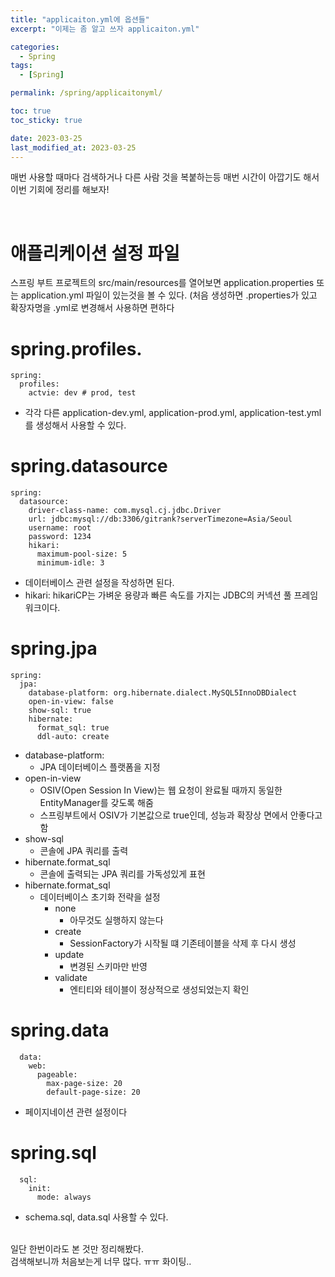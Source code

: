 ```yaml
---
title: "applicaiton.yml에 옵션들"
excerpt: "이제는 좀 알고 쓰자 applicaiton.yml"

categories:
  - Spring
tags:
  - [Spring]

permalink: /spring/applicaitonyml/

toc: true
toc_sticky: true

date: 2023-03-25
last_modified_at: 2023-03-25
---
```

매번 사용할 때마다 검색하거나 다른 사람 것을 복붙하는등 매번 시간이 아깝기도 해서 이번 기회에 정리를 해보자!

<br>

# 애플리케이션 설정 파일 


스프링 부트 프로젝트의 src/main/resources를 열어보면 application.properties 또는 application.yml 파일이 있는것을 볼 수 있다. (처음 생성하면 .properties가 있고 확장자명을 .yml로 변경해서 사용하면 편하다 
   
# spring.profiles.
```
spring:
  profiles:
    actvie: dev # prod, test
```
- 각각 다른 application-dev.yml, application-prod.yml, application-test.yml를 생성해서 사용할 수 있다.
  
# spring.datasource
```
spring:
  datasource:
    driver-class-name: com.mysql.cj.jdbc.Driver
    url: jdbc:mysql://db:3306/gitrank?serverTimezone=Asia/Seoul
    username: root
    password: 1234
    hikari:
      maximum-pool-size: 5
      minimum-idle: 3
```
- 데이터베이스 관련 설정을 작성하면 된다.
- hikari: hikariCP는 가벼운 용량과 빠른 속도를 가지는 JDBC의 커넥션 풀 프레임워크이다.

  
# spring.jpa
```
spring:
  jpa:
    database-platform: org.hibernate.dialect.MySQL5InnoDBDialect
    open-in-view: false
    show-sql: true
    hibernate:
      format_sql: true
      ddl-auto: create
```
 - database-platform:
   - JPA 데이터베이스 플랫폼을 지정
 - open-in-view
   - OSIV(Open Session In View)는 웹 요청이 완료될 때까지 동일한 EntityManager를 갖도록 해줌
   - 스프링부트에서 OSIV가 기본값으로 true인데, 성능과 확장상 면에서 안좋다고함
- show-sql
  - 콘솔에 JPA 쿼리를 출력
- hibernate.format_sql
  - 콘솔에 출력되는 JPA 쿼리를 가독성있게 표현
- hibernate.format_sql
  - 데이터베이스 초기화 전략을 설정
    - none
      - 아무것도 실행하지 않는다
    - create
      - SessionFactory가 시작될 떄 기존테이블을 삭제 후 다시 생성
    - update
      - 변경된 스키마만 반영
    - validate
      - 엔티티와 테이블이 정상적으로 생성되었는지 확인

# spring.data
```
  data:
    web:
      pageable:
        max-page-size: 20
        default-page-size: 20
```
- 페이지네이션 관련 설정이다

# spring.sql
```
  sql:
    init:
      mode: always
```
- schema.sql, data.sql 사용할 수 있다.

<br>
일단 한번이라도 본 것만 정리해봤다.  <br>
검색해보니까 처음보는게 너무 많다. ㅠㅠ 화이팅..